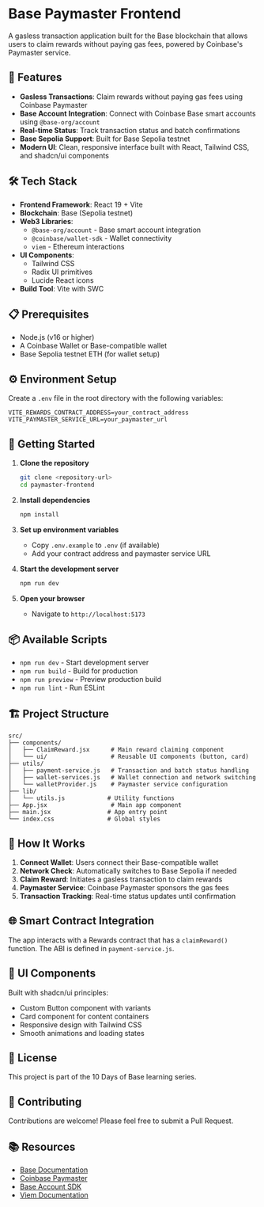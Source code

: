 # Base Paymaster Frontend

A gasless transaction application built for the Base blockchain that allows users to claim rewards without paying gas fees, powered by Coinbase's Paymaster service.

## 🚀 Features

-   **Gasless Transactions**: Claim rewards without paying gas fees using Coinbase Paymaster
-   **Base Account Integration**: Connect with Coinbase Base smart accounts using `@base-org/account`
-   **Real-time Status**: Track transaction status and batch confirmations
-   **Base Sepolia Support**: Built for Base Sepolia testnet
-   **Modern UI**: Clean, responsive interface built with React, Tailwind CSS, and shadcn/ui components

## 🛠️ Tech Stack

-   **Frontend Framework**: React 19 + Vite
-   **Blockchain**: Base (Sepolia testnet)
-   **Web3 Libraries**:
    -   `@base-org/account` - Base smart account integration
    -   `@coinbase/wallet-sdk` - Wallet connectivity
    -   `viem` - Ethereum interactions
-   **UI Components**:
    -   Tailwind CSS
    -   Radix UI primitives
    -   Lucide React icons
-   **Build Tool**: Vite with SWC

## 📋 Prerequisites

-   Node.js (v16 or higher)
-   A Coinbase Wallet or Base-compatible wallet
-   Base Sepolia testnet ETH (for wallet setup)

## ⚙️ Environment Setup

Create a `.env` file in the root directory with the following variables:

```env
VITE_REWARDS_CONTRACT_ADDRESS=your_contract_address
VITE_PAYMASTER_SERVICE_URL=your_paymaster_url
```

## 🚀 Getting Started

1. **Clone the repository**

    ```bash
    git clone <repository-url>
    cd paymaster-frontend
    ```

2. **Install dependencies**

    ```bash
    npm install
    ```

3. **Set up environment variables**

    - Copy `.env.example` to `.env` (if available)
    - Add your contract address and paymaster service URL

4. **Start the development server**

    ```bash
    npm run dev
    ```

5. **Open your browser**
    - Navigate to `http://localhost:5173`

## 📦 Available Scripts

-   `npm run dev` - Start development server
-   `npm run build` - Build for production
-   `npm run preview` - Preview production build
-   `npm run lint` - Run ESLint

## 🏗️ Project Structure

```
src/
├── components/
│   ├── ClaimReward.jsx      # Main reward claiming component
│   └── ui/                  # Reusable UI components (button, card)
├── utils/
│   ├── payment-service.js   # Transaction and batch status handling
│   ├── wallet-services.js   # Wallet connection and network switching
│   └── walletProvider.js    # Paymaster service configuration
├── lib/
│   └── utils.js            # Utility functions
├── App.jsx                  # Main app component
├── main.jsx                # App entry point
└── index.css               # Global styles
```

## 🔧 How It Works

1. **Connect Wallet**: Users connect their Base-compatible wallet
2. **Network Check**: Automatically switches to Base Sepolia if needed
3. **Claim Reward**: Initiates a gasless transaction to claim rewards
4. **Paymaster Service**: Coinbase Paymaster sponsors the gas fees
5. **Transaction Tracking**: Real-time status updates until confirmation

## 🌐 Smart Contract Integration

The app interacts with a Rewards contract that has a `claimReward()` function. The ABI is defined in `payment-service.js`.

## 🎨 UI Components

Built with shadcn/ui principles:

-   Custom Button component with variants
-   Card component for content containers
-   Responsive design with Tailwind CSS
-   Smooth animations and loading states

## 📝 License

This project is part of the 10 Days of Base learning series.

## 🤝 Contributing

Contributions are welcome! Please feel free to submit a Pull Request.

## 📚 Resources

-   [Base Documentation](https://docs.base.org/)
-   [Coinbase Paymaster](https://www.coinbase.com/developer-platform/products/paymaster)
-   [Base Account SDK](https://github.com/base-org/account-sdk)
-   [Viem Documentation](https://viem.sh/)
